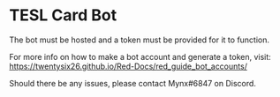 # TESL Card Bot
The bot must be hosted and a token must be provided for it to function.

For more info on how to make a bot account and generate a token, visit: https://twentysix26.github.io/Red-Docs/red_guide_bot_accounts/

Should there be any issues, please contact Mynx#6847 on Discord.
